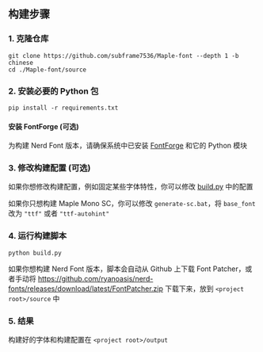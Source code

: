 ## 构建步骤

### 1. 克隆仓库

```shell
git clone https://github.com/subframe7536/Maple-font --depth 1 -b chinese
cd ./Maple-font/source
```

### 2. 安装必要的 Python 包

```shell
pip install -r requirements.txt
```

#### 安装 FontForge (可选)

为构建 Nerd Font 版本，请确保系统中已安装 [FontForge](https://fontforge.org/) 和它的 Python 模块

### 3. 修改构建配置 (可选)

如果你想修改构建配置，例如固定某些字体特性，你可以修改 [build.py](./build.py) 中的配置

如果你只想构建 Maple Mono SC，你可以修改 `generate-sc.bat`，将 `base_font` 改为 `"ttf"` 或者 `"ttf-autohint"`

### 4. 运行构建脚本

```shell
python build.py
```

如果你想构建 Nerd Font 版本，脚本会自动从 Github 上下载 Font Patcher，或者手动将 https://github.com/ryanoasis/nerd-fonts/releases/download/latest/FontPatcher.zip 下载下来，放到 `<project root>/source` 中

### 5. 结果

构建好的字体和构建配置在 `<project root>/output`
